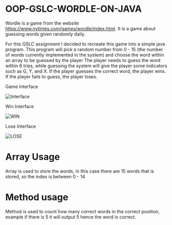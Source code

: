 # OOP-GSLC-WORDLE-ON-JAVA
Wordle is a game from the website https://www.nytimes.com/games/wordle/index.html. It is a game about guessing words given randomly daily.

For this GSLC assignment I decided to recreate this game into a simple java program.
This program will pick a random number from 0 - 15 (the number of words currently implemented in the system) and choose the word within an array to be guessed by the player
The player needs to guess the word within 6 tries, while guessing the system will give the player some indicators such as G, Y, and X.
If the player guesses the correct word, the player wins. If the player fails to guess, the player loses.

Game Interface


![Interface](https://user-images.githubusercontent.com/127413800/224049424-d46bac00-f359-4c9e-9021-1c745e66401b.png)


Win Interface


![WIN](https://user-images.githubusercontent.com/127413800/224052442-bf882d3d-7d86-4580-b0df-1ae86599abd4.png)



Lose Interface


![LOSE](https://user-images.githubusercontent.com/127413800/224052430-e19c2b4c-2278-462f-8bda-f71d3f9ea3f8.png)

# Array Usage
Array is used to store the words, in this case there are 15 words that is stored, so the index is between 0 - 14

# Method usage
Method is used to count how many correct words in the correct position, example if there is 5 it will output 5 hence the word is correct.
